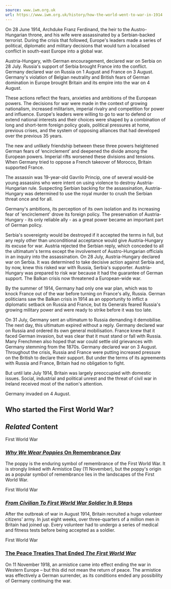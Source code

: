 ```yaml
---
source: www.iwm.org.uk
url: https://www.iwm.org.uk/history/how-the-world-went-to-war-in-1914
---
```


On 28 June 1914, Archduke Franz Ferdinand, the heir to the Austro-Hungarian throne, and his wife were assassinated by a Serbian-backed terrorist. During the crisis that followed, Europe's leaders made a series of political, diplomatic and military decisions that would turn a localised conflict in south-east Europe into a global war.

Austria-Hungary, with German encouragement, declared war on Serbia on 28 July. Russia's support of Serbia brought France into the conflict. Germany declared war on Russia on 1 August and France on 3 August. Germany's violation of Belgian neutrality and British fears of German domination in Europe brought Britain and its empire into the war on 4 August.

These actions reflect the fears, anxieties and ambitions of the European powers. The decisions for war were made in the context of growing nationalism, increased militarism, imperial rivalry and competition for power and influence. Europe's leaders were willing to go to war to defend or extend national interests and their choices were shaped by a combination of long and short-term foreign policy goals, political pressures at home, previous crises, and the system of opposing alliances that had developed over the previous 35 years.

The new and unlikely friendship between these three powers heightened German fears of ‘encirclement’ and deepened the divide among the European powers. Imperial rifts worsened these divisions and tensions. When Germany tried to oppose a French takeover of Morocco, Britain supported France.

The assassin was 19-year-old Gavrilo Princip, one of several would-be young assassins who were intent on using violence to destroy Austria-Hungarian rule. Suspecting Serbian backing for the assassination, Austria-Hungary was determined to use the royal murder to crush the Serbian threat once and for all.

Germany's ambitions, its perception of its own isolation and its increasing fear of 'encirclement' drove its foreign policy. The preservation of Austria-Hungary - its only reliable ally - as a great power became an important part of German policy.

Serbia's sovereignty would be destroyed if it accepted the terms in full, but any reply other than unconditional acceptance would give Austria-Hungary its excuse for war. Austria rejected the Serbian reply, which conceded to all the ultimatum's terms except the involvement of Austro-Hungarian officials in an inquiry into the assassination. On 28 July, Austria-Hungary declared war on Serbia. It was determined to take decisive action against Serbia and, by now, knew this risked war with Russia, Serbia's supporter. Austria-Hungary was prepared to risk war because it had the guarantee of German support. The Balkan crisis now threatened a European-wide war.

By the summer of 1914, Germany had only one war plan, which was to knock France out of the war before turning on France's ally, Russia. German politicians saw the Balkan crisis in 1914 as an opportunity to inflict a diplomatic setback on Russia and France, but its Generals feared Russia's growing military power and were ready to strike before it was too late.

On 31 July, Germany sent an ultimatum to Russia demanding it demobilise. The next day, this ultimatum expired without a reply. Germany declared war on Russia and ordered its own general mobilisation. France knew that it faced German invasion, but was clear that it must stand or fall with Russia. Many Frenchmen also hoped that war could settle old grievances with Germany stemming from the 1870s. Germany declared war on 3 August. Throughout the crisis, Russia and France were putting increased pressure on the British to declare their support. But under the terms of its agreements with Russia and France, Britain had no obligation to fight.

But until late July 1914, Britain was largely preoccupied with domestic issues. Social, industrial and political unrest and the threat of civil war in Ireland received most of the nation's attention.

Germany invaded on 4 August.

## Who started the First World War?

## _Related_ Content

First World War

### [_Why We Wear Poppies_ On Remembrance Day](https://www.iwm.org.uk/history/why-we-wear-poppies-on-remembrance-day)

The poppy is the enduring symbol of remembrance of the First World War. It is strongly linked with Armistice Day (11 November), but the poppy's origin as a popular symbol of remembrance lies in the landscapes of the First World War.

First World War

### [_From Civilian To First World War Soldier_ In 8 Steps](https://www.iwm.org.uk/history/from-civilian-to-first-world-war-soldier-in-8-steps)

After the outbreak of war in August 1914, Britain recruited a huge volunteer citizens' army. In just eight weeks, over three-quarters of a million men in Britain had joined up. Every volunteer had to undergo a series of medical and fitness tests before being accepted as a soldier. 

First World War

### [The Peace Treaties That Ended _The First World War_](https://www.iwm.org.uk/history/the-peace-treaties-that-ended-the-first-world-war)

On 11 November 1918, an armistice came into effect ending the war in Western Europe – but this did not mean the return of peace. The armistice was effectively a German surrender, as its conditions ended any possibility of Germany continuing the war. 

